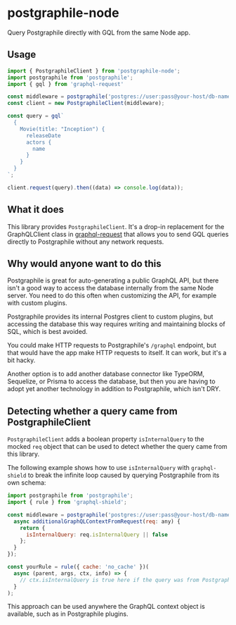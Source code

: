 # postgraphile-node

Query Postgraphile directly with GQL from the same Node app.

## Usage

```js
import { PostgraphileClient } from 'postgraphile-node';
import postgraphile from 'postgraphile';
import { gql } from 'graphql-request'

const middleware = postgraphile('postgres://user:pass@your-host/db-name');
const client = new PostgraphileClient(middleware);

const query = gql`
  {
    Movie(title: "Inception") {
      releaseDate
      actors {
        name
      }
    }
  }
`;

client.request(query).then((data) => console.log(data));
```

## What it does

This library provides `PostgraphileClient`. It's a drop-in replacement for the GraphQLClient class in [graphql-request](https://www.npmjs.com/package/graphql-request) that allows you to send GQL queries directly to Postgraphile without any network requests.

## Why would anyone want to do this

Postgraphile is great for auto-generating a public GraphQL API, but there isn't a good way to access the database internally from the same Node server. You need to do this often when customizing the API, for example with custom plugins.

Postgraphile provides its internal Postgres client to custom plugins, but accessing the database this way requires writing and maintaining blocks of SQL, which is best avoided.

You could make HTTP requests to Postgraphile's `/graphql` endpoint, but that would have the app make HTTP requests to itself. It can work, but it's a bit hacky.

Another option is to add another database connector like TypeORM, Sequelize, or Prisma to access the database, but then you are having to adopt yet another technology in addition to Postgraphile, which isn't DRY.

## Detecting whether a query came from PostgraphileClient

`PostgraphileClient` adds a boolean property `isInternalQuery` to the mocked `req` object that can be used to detect whether the query came from this library.

The following example shows how to use `isInternalQuery` with `graphql-shield` to break the infinite loop caused by querying Postgraphile from its own schema:

```js
import postgraphile from 'postgraphile';
import { rule } from 'graphql-shield';

const middleware = postgraphile('postgres://user:pass@your-host/db-name', {
  async additionalGraphQLContextFromRequest(req: any) {
    return {
      isInternalQuery: req.isInternalQuery || false
    };
  }
});

const yourRule = rule({ cache: 'no_cache' })(
  async (parent, args, ctx, info) => {
    // ctx.isInternalQuery is true here if the query was from PostgraphileClient.
  }
);
```

This approach can be used anywhere the GraphQL context object is available, such as in Postgraphile plugins.
